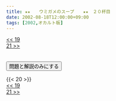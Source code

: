 ```yaml
---
title: ★★　　ウミガメのスープ　　★★　２０杯目
date: 2002-08-18T12:00:00+09:00
tags: [2002,オカルト板]
---
```

<div class="th_left"><a href="../19"><< 19</a></div>
<div class="th_right"><a href="../21">21 >></a></div>
<br><br>
<script src="../../js/cupsoup.js"></script>
<form>
<input type="button" value="問題と解説のみにする" onClick="toggleCupsoup()">
</form>
{{< 20 >}}
<div class="th_left"><a href="../19"><< 19</a></div>
<div class="th_right"><a href="../21">21 >></a></div>